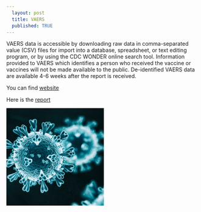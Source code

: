 ```yaml
---
  layout: post
  title: VAERS
  published: TRUE
---
```

    
VAERS data is accessible by downloading raw data in comma-separated value (CSV) files for import into a database, spreadsheet, or text editing program, or by using the CDC WONDER online search tool. Information provided to VAERS which identifies a person who received the vaccine or vaccines will not be made available to the public. De-identified VAERS data are available 4-6 weeks after the report is received. 
  
You can find [website](https://vaers.hhs.gov/data.html)
    
Here is the [report](_posts/VAERS_01.html)

![COVID Virus](images/covid.jpg)